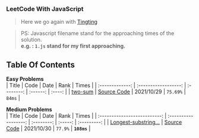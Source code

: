### LeetCode With JavaScript

> Here we go again with [Tingting](https://github.com/austinbabe/hackerRank/blob/master/README.md)


> PS: Javascript filename stand for the approaching times of the solution.  
> **e.g. : `1.js` stand for my first approaching.**
## Table Of Contents

**Easy Problems**  
|      Title      |         Code         |    Date    |   Rank   | Times  |
| :-------------: | :------------------: | :--------: | :------: | :----: |
| [two-sum][1web] | [Source Code][1code] | 2021/10/29 | `75.69%` | `84ms` |


**Medium Problems**  
|            Title             |         Code         |    Date    |  Rank   |    Times    |
| :--------------------------: | :------------------: | :--------: | :-----: | :---------: |
| [Longest-substring...][2web] | [Source Code][2code] | 2021/10/30 | `77.9%` | **`108ms`** |


<!-- URL Below -->

[1web]: https://leetcode.com/problems/two-sum/
[1code]:./src/easy/two-sum/1.js

[2web]: https://leetcode.com/problems/longest-substring-without-repeating-characters/
[2code]:./src/medium/longest-substring-without-repeating-characters/1.js

